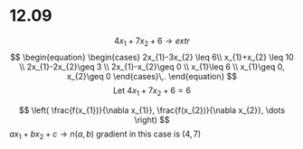 # 12.09

$$
4x_{1}+7x_{2}+6\to extr
$$
$$
\begin{equation}
    \begin{cases}
      2x_{1}-3x_{2} \leq 6\\
      x_{1}+x_{2} \leq 10  \\
	 2x_{1}-2x_{2}\geq 3 \\
2x_{1}-x_{2}\geq 0 \\
x_{1}\leq 6 \\
x_{1}\geq 0, x_{2}\geq 0
    \end{cases}\,.
\end{equation}
$$
$$
\text{Let } 4x_{1}+7x_{2}+6=6 
$$

$$
\left( \frac{f(x_{1})}{\nabla x_{1}}, \frac{f(x_{2})}{\nabla x_{2}}, \dots \right)
$$
$ax_{1}+bx_{2}+c \to n(a,b)$
gradient in this case is $(4,7)$

